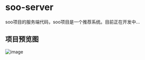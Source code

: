 # soo-server
soo项目的服务端代码，soo项目是一个推荐系统。目前正在开发中...
## 项目预览图
![image](https://user-images.githubusercontent.com/51166261/160242696-205811ee-4018-41d5-811b-6ee49cdba6ef.png)
